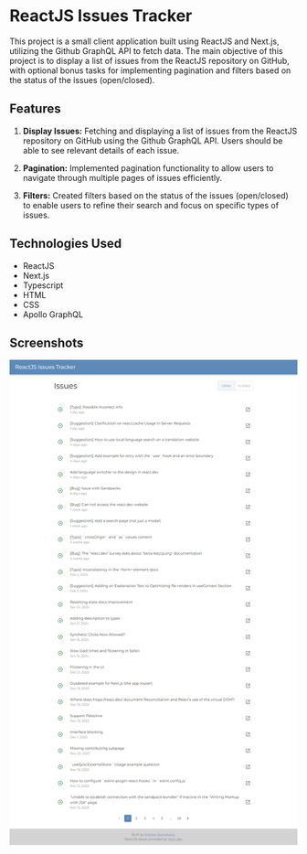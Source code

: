# ReactJS Issues Tracker

This project is a small client application built using ReactJS and Next.js, utilizing the Github GraphQL API to fetch data. The main objective of this project is to display a list of issues from the ReactJS repository on GitHub, with optional bonus tasks for implementing pagination and filters based on the status of the issues (open/closed).

## Features

1. **Display Issues:** Fetching and displaying a list of issues from the ReactJS repository on GitHub using the Github GraphQL API. Users should be able to see relevant details of each issue.

2. **Pagination:** Implemented pagination functionality to allow users to navigate through multiple pages of issues efficiently.

3. **Filters:** Created filters based on the status of the issues (open/closed) to enable users to refine their search and focus on specific types of issues.

## Technologies Used

-   ReactJS
-   Next.js
-   Typescript
-   HTML
-   CSS
-   Apollo GraphQL

## Screenshots

![](https://raw.githubusercontent.com/nickst97/reactjs-issues-project/main/screencapture.png)
